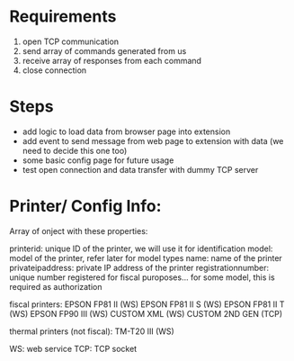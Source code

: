# Requirements

1. open TCP communication
2. send array of commands generated from us
3. receive array of responses from each command
4. close connection

# Steps

- add logic to load data from browser page into extension
- add event to send message from web page to extension with data (we need to decide this one too)
- some basic config page for future usage
- test open connection and data transfer with dummy TCP server

# Printer/ Config Info:

Array of onject with these properties:

printerid: unique ID of the printer, we will use it for identification
model: model of the printer, refer later for model types
name: name of the printer
privateipaddress: private IP address of the printer
registrationnumber: unique number registered for fiscal puroposes... for some model, this is required as authorization

fiscal printers:
EPSON FP81 II (WS)
EPSON FP81 II S (WS)
EPSON FP81 II T (WS)
EPSON FP90 III (WS)
CUSTOM XML (WS)
CUSTOM 2ND GEN (TCP)

thermal printers (not fiscal):
TM-T20 III (WS)

WS: web service
TCP: TCP socket
